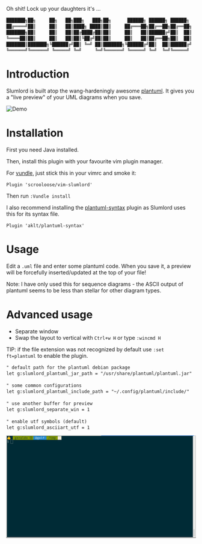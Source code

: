 Oh shit! Lock up your daughters it's ...

```
███████╗██╗     ██╗   ██╗███╗   ███╗██╗      ██████╗ ██████╗ ██████╗ 
██╔════╝██║     ██║   ██║████╗ ████║██║     ██╔═══██╗██╔══██╗██╔══██╗
███████╗██║     ██║   ██║██╔████╔██║██║     ██║   ██║██████╔╝██║  ██║
╚════██║██║     ██║   ██║██║╚██╔╝██║██║     ██║   ██║██╔══██╗██║  ██║
███████║███████╗╚██████╔╝██║ ╚═╝ ██║███████╗╚██████╔╝██║  ██║██████╔╝
╚══════╝╚══════╝ ╚═════╝ ╚═╝     ╚═╝╚══════╝ ╚═════╝ ╚═╝  ╚═╝╚═════╝ 
```

Introduction
============

Slumlord is built atop the wang-hardeningly awesome [plantuml](http://plantuml.com).
It gives you a "live preview" of your UML diagrams when you save.

![Demo](https://github.com/scrooloose/vim-slumlord/raw/master/_assets/demo.gif)


Installation
============

First you need Java installed.

Then, install this plugin with your favourite vim plugin manager.

For [vundle](https://github.com/VundleVim/Vundle.vim), just stick this in your
vimrc and smoke it:

```
Plugin 'scrooloose/vim-slumlord'
```

Then run `:Vundle install`

I also recommend installing the
[plantuml-syntax](https://github.com/aklt/plantuml-syntax) plugin as Slumlord
uses this for its syntax file.

```
Plugin 'aklt/plantuml-syntax'
```

Usage
=====

Edit a `.uml` file and enter some plantuml code. When you save it, a preview
will be forcefully inserted/updated at the top of your file!

Note: I have only used this for sequence diagrams - the ASCII output of
plantuml seems to be less than stellar for other diagram types.

Advanced usage
==============

* Separate window
* Swap the layout to vertical with `Ctrl+w H` or type `:wincmd H`

TIP: if the file extension was not recognized by default use `:set ft=plantuml` to enable the plugin.

```vim
" default path for the plantuml debian package
let g:slumlord_plantuml_jar_path = "/usr/share/plantuml/plantuml.jar"

" some common configurations
let g:slumlord_plantuml_include_path = "~/.config/plantuml/include/"

" use another buffer for preview
let g:slumlord_separate_win = 1

" enable utf symbols (default)
let g:slumlord_asciiart_utf = 1
```

![Demo alt](https://github.com/geraldolsribeiro/vim-slumlord/raw/master/_assets/demo-alt.gif)
